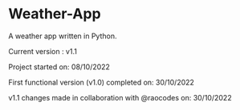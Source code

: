 # Weather-App
A weather app written in Python.

Current version : v1.1

Project started on: 08/10/2022

First functional version (v1.0) completed on: 30/10/2022

v1.1 changes made in collaboration with @raocodes on: 30/10/2022
